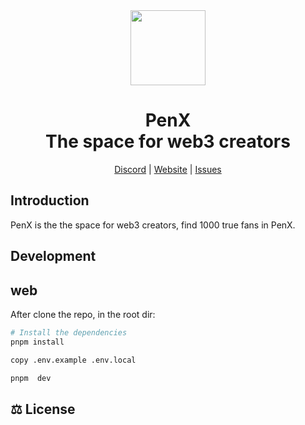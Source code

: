 <div align="center">

<a href="https://www.penx.io" alt="PenX Logo">
    <img src="https://www.penx.io/images/logo-512.png" height="120"/></a>

<h1 style="border-bottom: none">
    <b>PenX</b><br />
      The space for web3 creators
    <br>
</h1>

[Discord](https://discord.gg/nyVpH9njDu) | [Website](https://www.penx.io/) | [Issues](https://github.com/0xzio/penx/issues)

</div>

## Introduction

PenX is the the space for web3 creators, find 1000 true fans in PenX.

## Development

## web

After clone the repo, in the root dir:

```bash
# Install the dependencies
pnpm install

copy .env.example .env.local

pnpm  dev
```

## ⚖️ License
